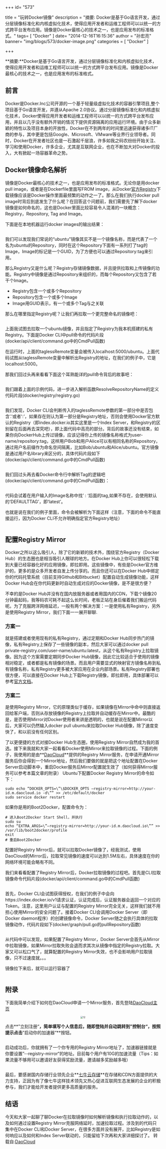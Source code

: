 +++
id= "573"

title = "玩转Docker镜像"
description = "摘要: Docker是基于Go语言开发，通过分层镜像标准化和内核虚拟化技术，使得应用开发者和运维工程师可以以统一的方式跨平台发布应用。镜像是Docker最核心的技术之一，也是应用发布的标准格式。"
tags= [ "Docker" ]
date= "2014-12-16T16:15:36"
author = "孙宏亮"
banner= "img/blogs/573/docker-image.png"
categories = [ "Docker" ]

+++

**摘要:**Docker是基于Go语言开发，通过分层镜像标准化和内核虚拟化技术，使得应用开发者和运维工程师可以以统一的方式跨平台发布应用。镜像是Docker最核心的技术之一，也是应用发布的标准格式。

<!--more-->


## 前言

Docker是Docker.Inc公司开源的一个基于轻量级虚拟化技术的容器引擎项目,整个项目基于Go语言开发，并遵从Apache 2.0协议。通过分层镜像标准化和内核虚拟化技术，Docker使得应用开发者和运维工程师可以以统一的方式跨平台发布应用，并且以几乎没有额外开销的情况下提供资源隔离的应用运行环境。由于众多新颖的特性以及项目本身的开放性，Docker在不到两年的时间里迅速获得诸多IT厂商的参与，其中更是包括Google、Microsoft、VMware等业界行业领导者。同时，Docker在开发者社区也是一石激起千层浪，许多如我之码农纷纷开始关注、学习和使用Docker，许多企业，尤其是互联网企业，也在不断加大对Docker的投入，大有掀起一场容器革命之势。

## Docker镜像命名解析

镜像是Docker最核心的技术之一，也是应用发布的标准格式。无论你是用docker pull image，或者是在Dockerfile里面写FROM image，从Docker[官方Registry](https://registry.hub.docker.com/)下载镜像应该是Docker操作里面最频繁的动作之一了。那么在我们执行docker pull image时背后到底发生了什么呢？在回答这个问题前，我们需要先了解下docker镜像是如何命名的，这也是Docker里面比较容易令人混淆的一块概念：Registry，Repository, Tag and Image。 

下面是在本地机器运行docker images的输出结果： 

<center>
<img src="https://res.cloudinary.com/rachel725/image/upload/v1605616358/sel/1_s4nci0.jpg" alt="" style="zoom:70%;" />
</center>


我们可以发现我们常说的“ubuntu”镜像其实不是一个镜像名称，而是代表了一个名为ubuntu的Repository，同时在这个Repository下面有一系列打了tag的Image，Image的标记是一个GUID，为了方便也可以通过Repository:tag来引用。 

那么Registry又是什么呢？Registry存储镜像数据，并且提供拉取和上传镜像的功能。Registry中镜像是通过Repository来组织的，而每个Repository又包含了若干个Image。

*   Registry包含一个或多个Repository
*   Repository包含一个或多个Image
*   Image用GUID表示，有一个或多个Tag与之关联

那么在哪里指定Registry呢？让我们再拉取一个更完整命名的镜像吧： 

<center>
<img src="https://res.cloudinary.com/rachel725/image/upload/v1605616357/sel/2_jc6nzs.jpg" alt="" style="zoom:100%;" />
</center>

上面我试图去拉取一个ubuntu镜像，并且指定了Registry为我本机搭建的私有Registry。下面是Docker CLI中pull命令的代码片段 (docker/api/client/command.go中的CmdPull函数) 

<center>
<img src="https://res.cloudinary.com/rachel725/image/upload/v1605616358/sel/3_qj27qz.png" alt="" style="zoom:100%;" />
</center>
在运行时，上面的taglessRemote变量会被传入localhost:5000/ubuntu。上面代码试图从taglessRemote变量中解析出Registry的地址，在我们的例子中，它是localhost:5000。 

那我们回过头再来看看下面这个耳熟能详的pull命令背后的故事吧： 

<center>
<img src="https://res.cloudinary.com/rachel725/image/upload/v1605616358/sel/4_xjbqzj.jpg" alt="" style="zoom:100%;" />
</center>


我们跟着上面的示例代码，进一步进入解析函数ResolveRepositoryName的定义代码片段(docker/registry/registry.go) 
<center>
<img src="https://res.cloudinary.com/rachel725/image/upload/v1605616358/sel/5_iwkcnt.png" alt="" style="zoom:70%;" />
</center>



我们发现，Docker CLI会判断传入的taglessRemote参数的第一部分中是否包含’.’或者':’，如果存在则认为第一部分是Registry地址，否则会使用Docker官方默认的Registry（即index.docker.io其实这里是一个Index Server，和Registry的区别留在后面再去深究吧），即上面代码中高亮的部分。背后的故事还没有结束，如果你向DockerHub上传过镜像，应该记得你上传的镜像名称格式为user-name/repository:tag，这样用户Bob和用户Alice可以有相同名称的Repository，通过用户名前缀作为命名空间隔离，比如Bob/ubuntu和Alice/ubuntu。官方镜像是通过用户名library来区分的，具体代码片段如下(docker/api/client/command.go中的CmdPull函数) 
<center>
<img src="https://res.cloudinary.com/rachel725/image/upload/v1605616359/sel/6_e4vw7c.png" alt="" style="zoom:100%;" />
</center>


我们回过头再去看Docker命令行中解析Tag的逻辑吧(docker/api/client/command.go中的CmdPull函数)： 
<center>
<img src="https://res.cloudinary.com/rachel725/image/upload/v1605616359/sel/7_ijptio.png" alt="" style="zoom:100%;" />
</center>


代码会试着在用户输入的Image名称中找’ : ‘后面的tag,如果不存在，会使用默认的‘DEFAULTTAG’，即‘latest’。 

也就是说在我们的例子里面，命令会被解析为下面这样（注意，下面的命令不能直接运行，因为Docker CLI不允许明确指定官方Registry地址） 
<center>
<img src="https://res.cloudinary.com/rachel725/image/upload/v1605616359/sel/8_pam9dz.jpg" alt="" style="zoom:100%;" />
</center>




## 配置Registry Mirror

Docker之所以这么吸引人，除了它的新颖的技术外，围绕官方Registry（Docker Hub）的生态圈也是相当吸引人眼球的地方。在Docker Hub上你可以很轻松下载到大量已经容器化好的应用镜像，即拉即用。这些镜像中，有些是Docker官方维护的，更多的是众多开发者自发上传分享的。而且你还可以在Docker Hub中绑定你的代码托管系统（目前支持Github和Bitbucket）配置自动生成镜像功能，这样Docker Hub会在你代码更新时自动生成对应的Docker镜像，是不是很方便？ 

不幸的是Docker Hub并没有在国内放服务器或者用国内的CDN，下载个镜像20分钟最起码，我等码农可耗不起这么长时间，老板正站在身后催着我们搬运代码呢。为了克服跨洋网络延迟，一般有两个解决方案：一是使用私有Registry，另外是使用Registry Mirror，我们下面一一展开聊聊.

### 方案一

就是搭建或者使用现有的私有Registry，通过定期和Docker Hub同步热门的镜像，私有Registry上保存了一些镜像的副本，然后大家可以通过docker pull private-registry.com/user-name/ubuntu:latest，从这个私有Registry上拉取镜像。因为这个方案需要定期同步Docker Hub镜像，因此它比较适合于使用的镜像相对稳定，或者都是私有镜像的场景。而且用户需要显式的映射官方镜像名称到私有镜像名称，私有Registry更多被大家应用在企业内部场景。私有Registry部署也很方便，可以直接在Docker Hub上下载Registry镜像，即拉即用，具体部署可以参考[官方文档](https://github.com/docker/docker-registry)。 

### 方案二

是使用Registry Mirror，它的原理类似于缓存，如果镜像在Mirror中命中则直接返回给客户端，否则从存放镜像的Registry上拉取并自动缓存在Mirror中。最酷的是，是否使用Mirror对Docker使用者来讲是透明的，也就是说在配置Mirror以后，大家可以仍然输入docker pull ubuntu来拉取Docker Hub镜像，除了速度变快了，和以前没有任何区别。 

了以更便捷的方式对接Docker Hub生态圈，使用Registry Mirror自然成为我的首选。接下来我就和大家一起看看Docker使用Mirror来拉取镜像的过程。下面的例子，我使用的是由**[DaoCloud](http://www.daocloud.io/)**提供的Registry Mirror服务，在申请开通Mirror服务后你会得到一个Mirror地址，然后我们要做的就是把这个地址配置在Docker Server启动脚本中，重启Docker服务后Mirror配置就生效了（如何获得Mirror服务可以参考本篇文章的附录） Ubuntu下配置Docker Registry Mirror的命令如下：

```shell
sudo echo “DOCKER_OPTS=\”\$DOCKER_OPTS –registry-mirror=http://your-id.m.daocloud.io -d\”” >> /etc/default/docker
sudo service docker restart
```


如果你是用的Boot2Docker，配置命令为：

```shell
# 进入Boot2Docker Start Shell，并执行
sudo su
echo “EXTRA_ARGS=\”–registry-mirror=http://your-id.m.daocloud.io\”” >> /var/lib/boot2docker/profile
exit
# 重启Boot2Docker
```

配置好Registry Mirror后，就可以拉取Docker镜像了，经我测试，使用DaoCloud的Mirror后，拉取常见镜像的速度可以达到1.5M左右，具体速度在你的网络环境可能会略有不同。 

我们来看看配置了Registry Mirror后，Docker拉取镜像的过程吧。首先是CLI拉取镜像命令代码片段(docker/api/client/command.go中的CmdPull函数) 
<center>
<img src="https://res.cloudinary.com/rachel725/image/upload/v1605616360/sel/9_aako7n.png" alt="" style="zoom:100%;" />
</center>


首先，Docker CLI会试图获得授权，在我们的例子中会向https://index.docker.io/v1请求认证，认证完成后，认证服务器会返回一个对应的Token。注意，这里用户认证与配置的Registry Mirror完全无关，这样我们就不用担心使用Mirror的安全问题了。接着Docker CLI会调用Docker Server（即Docker daemon程序）的创建镜像命令，Docker Server随之会执行具体的拉取镜像动作，代码片段如下(docker/graph/pull.go的pullRepository函数) 
<center>
<img src="https://res.cloudinary.com/rachel725/image/upload/v1605616359/sel/10_y6vtwb.png" alt="" style="zoom:70%;" />
</center>



从代码中可以发现，如果配置了Registry Mirror，Docker Server会首先从Mirror中拉取镜像，如果Mirror拉取失败会退而求其次从镜像中指定的Registry拉取。大家又可以松口气了，就算配置的Registry Mirror失效，也不会影响用户拉取镜像，只不过速度就。。。 

镜像拉下来后，就可以运行容器了 
<center>
<img src="https://res.cloudinary.com/rachel725/image/upload/v1605616360/sel/11_ayahi9.png" alt="" style="zoom:100%;" />
</center>


## 附录

下面我简单介绍下如何在DaoCloud申请一个Mirror服务，首先登陆[DaoCloud主页](http://www.daocloud.io/) 

<center>
<img src="https://res.cloudinary.com/rachel725/image/upload/v1605873640/sel/12_p7jbt1.jpg" alt="12" style="zoom:50%;" /> 
</center>




点击**”立刻注册“**，简单填写个人信息后，随即登陆并自动跳转到”控制台“，按照提示点击**”启动你的加速器“**按钮。 
<center>
<img src="https://res.cloudinary.com/rachel725/image/upload/v1605880323/sel/13_jkj5m2.png" alt="" style="zoom:60%;" />
</center>


启动成功后，你就拥有了一个你专用的Registry Mirror地址了，加速器链接就是你要设置”--registry-mirror“的地址。目前每个用户有10G的加速流量（Tips：如果流量不够用可以邀请好友获得奖励流量，邀请越多奖励越多哦） 
<center>
<img src="https://res.cloudinary.com/rachel725/image/upload/v1605880440/sel/14_lfqopk.png" alt="" style="zoom:60%;" />
</center>


最后，要感谢国内存储行业领先企业**[七牛云存储](http://http//www.qiniu.com/)**在存储和CDN方面提供的大力支持，正因为有了像七牛这样技术领先又热心促进互联网生态发展的企业的积极参与，我们才能给开发者提供更多高质量的服务。 

## 结语

今天和大家一起聊了聊Docker在拉取镜像时如何解析镜像和执行拉取动作的，以及如何通过设置Registry Mirror克服网络延时，加速拉取过程。涉及到的代码只集中在Docker CLI和Docker Server，在很多方面并没有展开，比如Registry是如何响应以及如何和Index Server联动的，只能留给下次再和大家详细探讨了。 转载自:[DaoCloud](http://blog.daocloud.io) 